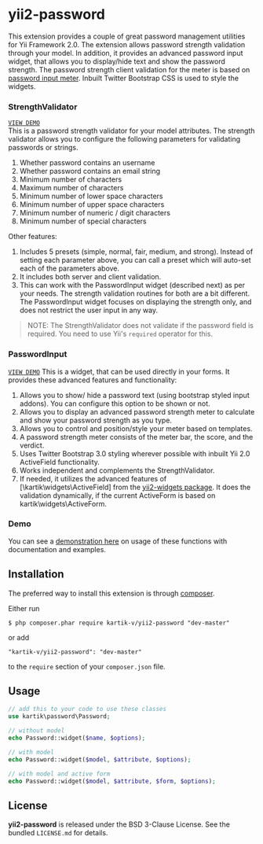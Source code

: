  yii2-password
==============

This extension provides a couple of great password management utilities for Yii Framework 2.0. The extension allows password strength validation through your model. In addition, it provides an advanced password input widget, that allows you to display/hide text and show the password strength. The password strength client validation for the meter is based on [password input meter](http://www.passwordmeter.com/). Inbuilt Twitter Bootstrap CSS is used to style the widgets.

### StrengthValidator
[```VIEW DEMO```](http://demos.krajee.com/password-details/strength-validator)  
This is a password strength validator for your model attributes. The strength validator allows you to configure the following parameters for validating passwords or strings.

1. Whether password contains an username
2. Whether password contains an email string
3. Minimum number of characters
4. Maximum number of characters
5. Minimum number of lower space characters
6. Minimum number of upper space characters
7. Minimum number of numeric / digit characters
8. Minimum number of special characters

Other features:
1. Includes 5 presets (simple, normal, fair, medium, and strong). Instead of setting each parameter above, you can call a preset which will auto-set each of the parameters above. 
2. It includes both server and client validation. 
3. This can work with the PasswordInput widget (described next) as per your needs. The strength validation routines for both are a bit different. The PasswordInput widget focuses on displaying the strength only, and does not restrict the user input in any way.

> NOTE: The StrengthValidator does not validate if the password field is required. You need to use Yii's ```required``` operator for this.

### PasswordInput
[```VIEW DEMO```](http://demos.krajee.com/password-details/password-input) 
This is a widget, that can be used directly in your forms. It provides these advanced features and functionality:

1. Allows you to show/ hide a password text (using bootstrap styled input addons). You can configure this option to be shown or not.
2. Allows you to display an advanced password strength meter to calculate and show your password strength as you type. 
3. Allows you to control and position/style your meter based on templates.
4. A password strength meter consists of the meter bar, the score, and the verdict.
5. Uses Twitter Bootstrap 3.0 styling wherever possible with inbuilt Yii 2.0 ActiveField functionality.
6. Works independent and complements the StrengthValidator.
7. If needed, it utilizes the advanced features of [\kartik\widgets\ActiveField] from the [yii2-widgets package](https://github.com/kartik-v/yii2-widgets). It does the validation dynamically, if the current ActiveForm is based on kartik\widgets\ActiveForm.

### Demo
You can see a [demonstration here](http://demos.krajee.com/password) on usage of these functions with documentation and examples.

## Installation

The preferred way to install this extension is through [composer](http://getcomposer.org/download/).

Either run

```
$ php composer.phar require kartik-v/yii2-password "dev-master"
```

or add

```
"kartik-v/yii2-password": "dev-master"
```

to the ```require``` section of your `composer.json` file.

## Usage

```php
// add this to your code to use these classes
use kartik\password\Password;

// without model
echo Password::widget($name, $options);

// with model
echo Password::widget($model, $attribute, $options);

// with model and active form
echo Password::widget($model, $attribute, $form, $options);

```

## License

**yii2-password** is released under the BSD 3-Clause License. See the bundled `LICENSE.md` for details.
